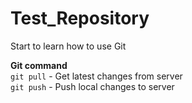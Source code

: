 # Test_Repository
Start to learn how to use Git

**Git command**  
`git pull` - Get latest changes from server  
`git push` - Push local changes to server
